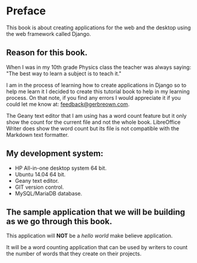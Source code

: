 # Preface

This book is about creating applications for the web and the desktop using the web framework called Django. 

## Reason for this book.
When I was in my 10th grade Physics class the teacher was always saying: "The best way to learn a subject is to teach it."

I am in the process of learning how to create applications in Django so to help me learn it I decided to create this tutorial book to help in my learning process. On that note, if you find any errors I would appreciate it if you could let me know at: feedback@gerbreown.com.

The Geany text editor that I am using has a word count feature but it only show the count for the current file and not the whole book.  LibreOffice Writer does show the word count but its file is not compatible with the Markdown text formatter.

## My development system:
 * HP All-in-one desktop system 64 bit.
 * Ubuntu 14.04 64 bit.
 * Geany text editor.
 * GIT version control.
 * MySQL/MariaDB database.
 
## The sample application that we will be building as we go through this book.

This application will **NOT** be a *hello world* make believe application.

It will be a word counting application that can be used by writers to count the number of words that they create on their projects.
